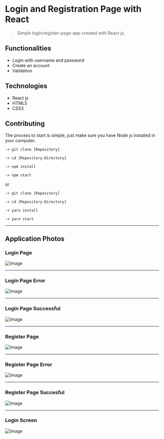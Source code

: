 # Login and Registration Page with React

> Simple login/register-page-app created with React js.



## Functionalities

- Login with username and password
- Create an account
- Validation



## Technologies

- React js
- HTML5
- CSS3



## Contributing

The process to start is simple, just make sure you have Node js installed in your computer.

```
-> git clone [Repository]

-> cd [Repository-Directory]

-> npm install

-> npm start
```

or

```
-> git clone [Repository]

-> cd [Repository-Directory]

-> yarn install

-> yarn start
```

---

## Application Photos

### Login Page

![Image](./src/assets/login-page.webp)

---

### Login Page Error

![Image](./src/assets/login-error.webp)

---

### Login Page Successful

![Image](./src/assets/login-successful.webp)

---

### Register Page

![Image](./src/assets/register-page.webp)

---

### Register Page Error

![Image](./src/assets/register-error.webp)

---

### Register Page Succesful

![Image](./src/assets/register-successful.webp)

---

### Login Screen

![Image](./src/assets/login-screen.png)
